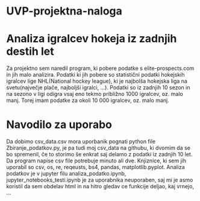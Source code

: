 # UVP-projektna-naloga
# Analiza igralcev hokeja iz zadnjih destih let

Za projektno sem naredil program, ki pobere podatke s elite-prospects.com in jih malo analizira. Podatki ki jih pobere so statistični podatki hokejskih igralcev
lige NHL(National hockey league), ki je najbolša hokejska liga na svetu(največje plače, najboljši igralci, ...). Podatki so iz zadnjih 10 sezon in na sezono v ligi
odigra vsaj eno tekmo približno 1000 igralcev, oz. malo manj. Torej imam podatke za okoli 10 000 igralcev, oz. malo manj.

# Navodilo za uporabo

Da dobimo csv_data.csv mora uporbanik pognati python file Zbiranje_podatkov.py, je pa tudi moj csv_data na githubu, ki dvomim da se bo spremenil, če to storimo
še enkrat saj delamo z podatki iz zadnjih 10 let. Da program napise csv file potrebuje minuto ali dve. Knjiznice, ki sem jih uporabil so csv, os, re, reqeusts, bs4,
pandas, matplotlib.pyplot. Analiza podatkov je v jupyter filu analiza_podatko.ipynb, jupyter_notebooks_testi.ipynb je za uporabnika neuporaben, saj mi je asmo koristil da sem obdelav html in na hitro gledav ce funkcije deljao, kaj vrnejo, ...
